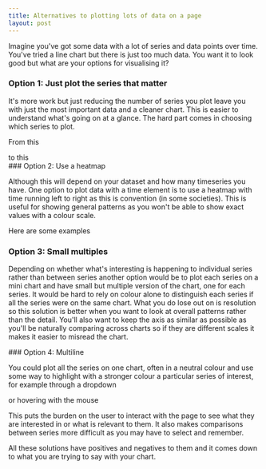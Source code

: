 ```yaml
---
title: Alternatives to plotting lots of data on a page
layout: post
---
```


Imagine you've got some data with a lot of series and data points over time. You've tried a line chart but there is just too much data. You want it to look good but what are your options for visualising it?

### Option 1: Just plot the series that matter

It's more work but just reducing the number of series you plot leave you with just the most important data and a cleaner chart. This is easier to understand what's going on at a glance. The hard part comes in choosing which series to plot.

From this
<div id="returntonormal5"></div>
<script>
pym.Parent('returntonormal5', 'https://www.ons.gov.uk/visualisations/dvc1174/fig2/index.html', {});
</script>
to this
<div id="returntonormal2"></div>
<script>
pym.Parent('returntonormal2', 'https://www.ons.gov.uk/visualisations/dvc1188/returntonormal/index.html', {});
</script>
### Option 2: Use a heatmap

Although this will depend on your dataset and how many timeseries you have. One option to plot data with a time element is to use a heatmap with time running left to right as this is convention (in some societies). This is useful for showing general patterns as you won't be able to show exact values with a colour scale.

Here are some examples
<div id="heatmap2"></div>
<div id="heatmap1"></div>

### Option 3: Small multiples

Depending on whether what's interesting is happening to individual series rather than between series another option would be to plot each series on a mini chart and have small but multiple version of the chart, one for each series. It would be hard to rely on colour alone to distinguish each series if all the series were on the same chart. What you do lose out on is resolution so this solution is better when you want to look at overall patterns rather than the detail. You'll also want to keep the axis as similar as possible as you'll be naturally comparing across charts so if they are different scales it makes it easier to misread the chart.

<div id="smallmultiple">
</div>
### Option 4: Multiline

You could plot all the series on one chart, often in a neutral colour and use some way to highlight with a stronger colour a particular series of interest, for example through a dropdown

<div id="dropdown"></div>

or hovering with the mouse

<div id="dropdown2"></div>

This puts the burden on the user to interact with the page to see what they are interested in or what is relevant to them. It also makes comparisons between series more difficult as you may have to select and remember.

All these solutions have positives and negatives to them and it comes down to what you are trying to say with your chart.

<script type="text/javascript" src="https://pym.nprapps.org/pym.v1.min.js"></script>

<script>
pym.Parent('heatmap1', 'https://www.ons.gov.uk/visualisations/dvc1234/heatmap/index.html', {});
pym.Parent('heatmap2', 'https://www.ons.gov.uk/visualisations/dvc1263/figure-4-heatmap/index.html', {});
pym.Parent('smallmultiple', 'https://www.ons.gov.uk/visualisations/dvc1276/reasonstoleavehome/index.html', {});
pym.Parent('dropdown', 'https://www.ons.gov.uk/visualisations/dvc1273/vacsregional/index.html', {});
pym.Parent('dropdown2', 'https://www.ons.gov.uk/visualisations/dvc938/timeseriesmultiline2/index.html', {});
</script>
